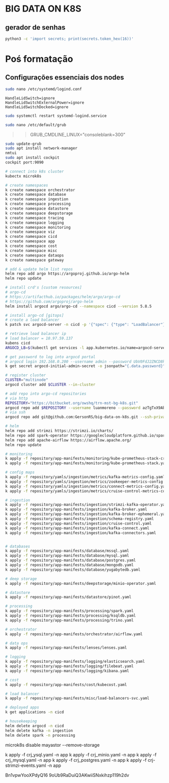 # BIG DATA ON K8S 
## gerador de senhas
```bash
python3 -c 'import secrets; print(secrets.token_hex(16))'
```
# Poś formatação
## Configurações essenciais dos nodes
```bash
sudo nano /etc/systemd/logind.conf
```
```
HandleLidSwitch=ignore
HandleLidSwitchExternalPower=ignore
HandleLidSwitchDocked=ignore
```
```bash
sudo systemctl restart systemd-logind.service

sudo nano /etc/default/grub
```
>> GRUB_CMDLINE_LINUX="consoleblank=300"
```bash
sudo update-grub
sudo apt install network-manager
nmtui
sudo apt install cockpit
cockpit port:9090
```

```sh
# connect into k8s cluster
kubectx microk8s

# create namespaces
k create namespace orchestrator
k create namespace database
k create namespace ingestion
k create namespace processing
k create namespace datastore
k create namespace deepstorage
k create namespace tracing
k create namespace logging
k create namespace monitoring
k create namespace viz
k create namespace cicd
k create namespace app
k create namespace cost
k create namespace misc
k create namespace dataops
k create namespace gateway

# add & update helm list repos
helm repo add argo https://argoproj.github.io/argo-helm
helm repo update

# install crd's [custom resources]
# argo-cd
# https://artifacthub.io/packages/helm/argo/argo-cd
# https://github.com/argoproj/argo-helm
helm install argocd argo/argo-cd --namespace cicd --version 5.8.5

# install argo-cd [gitops]
# create a load balancer
k patch svc argocd-server -n cicd -p '{"spec": {"type": "LoadBalancer"}}'

# retrieve load balancer ip
# load balancer = 10.97.59.137
kubens cicd
ARGOCD_LB=$(kubectl get services -l app.kubernetes.io/name=argocd-server,app.kubernetes.io/instance=argocd -o jsonpath="{.items[0].status.loadBalancer.ingress[0].ip}")

# get password to log into argocd portal
# argocd login 192.168.0.200 --username admin --password UbV0FdJ2ZNCD8kxU --insecure
k get secret argocd-initial-admin-secret -o jsonpath="{.data.password}" | base64 -d | xargs -t -I {} argocd login $ARGOCD_LB --username admin --password {} --insecure

# register cluster
CLUSTER="multinode"
argocd cluster add $CLUSTER --in-cluster

# add repo into argo-cd repositories
# via http
REPOSITORY="https://bitbucket.org/owshq/trn-mst-bg-k8s.git"
argocd repo add $REPOSITORY --username luanmoreno --password azTgTxX9AbZpr2nxspKQ --port-forward
# via ssh
argocd repo add git@github.com:GersonRS/big-data-on-k8s.git --ssh-private-key-path ~/.ssh/id_ed25519 --insecure-skip-server-verification
```

```sh
# helm
helm repo add strimzi https://strimzi.io/charts/
helm repo add spark-operator https://googlecloudplatform.github.io/spark-on-k8s-operator
helm repo add apache-airflow https://airflow.apache.org/
helm repo update

# monitoring
k apply -f repository/app-manifests/monitoring/kube-prometheus-stack-crds.yaml
k apply -f repository/app-manifests/monitoring/kube-prometheus-stack.yaml

# config maps
k apply -f repository/yamls/ingestion/metrics/kafka-metrics-config.yaml
k apply -f repository/yamls/ingestion/metrics/zookeeper-metrics-config.yaml
k apply -f repository/yamls/ingestion/metrics/connect-metrics-config.yaml
k apply -f repository/yamls/ingestion/metrics/cruise-control-metrics-config.yaml

# ingestion
k apply -f repository/app-manifests/ingestion/strimzi-kafka-operator.yaml
k apply -f repository/app-manifests/ingestion/kafka-broker.yaml
k apply -f repository/app-manifests/ingestion/kafka-broker-ephemeral.yaml
k apply -f repository/app-manifests/ingestion/schema-registry.yaml
k apply -f repository/app-manifests/ingestion/cruise-control.yaml
k apply -f repository/app-manifests/ingestion/kafka-connect.yaml
k apply -f repository/app-manifests/ingestion/kafka-connectors.yaml


# databases
k apply -f repository/app-manifests/database/mssql.yaml
k apply -f repository/app-manifests/database/mysql.yaml
k apply -f repository/app-manifests/database/postgres.yaml
k apply -f repository/app-manifests/database/mongodb.yaml
k apply -f repository/app-manifests/database/yugabytedb.yaml

# deep storage
k apply -f repository/app-manifests/deepstorage/minio-operator.yaml

# datastore
k apply -f repository/app-manifests/datastore/pinot.yaml

# processing
k apply -f repository/app-manifests/processing/spark.yaml
k apply -f repository/app-manifests/processing/ksqldb.yaml
k apply -f repository/app-manifests/processing/trino.yaml

# orchestrator
k apply -f repository/app-manifests/orchestrator/airflow.yaml

# data ops
k apply -f repository/app-manifests/lenses/lenses.yaml

# logging
k apply -f repository/app-manifests/logging/elasticsearch.yaml
k apply -f repository/app-manifests/logging/filebeat.yaml
k apply -f repository/app-manifests/logging/kibana.yaml

# cost
k apply -f repository/app-manifests/cost/kubecost.yaml

# load balancer
k apply -f repository/app-manifests/misc/load-balancers-svc.yaml

# deployed apps
k get applications -n cicd

# housekeeping
helm delete argocd -n cicd
helm delete kafka -n ingestion
helm delete spark -n processing
```

microk8s disable mayastor --remove-storage

<!-- REPOSITORY="https://github.com/GersonRS/big-data-on-k8s.git"
argocd repo add $REPOSITORY --username GersonRS --password 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 --port-forward -->

<!-- kubectl create secret generic airflow-ssh-secret --from-file=gitSshKey=$HOME/.ssh/id_ed25519 -->

<!-- sudo snap run --shell microk8s -c '$SNAP_COMMON/addons/core/addons/mayastor/pools.py add --node pc0 --size 50GB' -->
<!-- sudo snap run --shell microk8s -c '$SNAP_COMMON/addons/core/addons/mayastor/pools.py remove microk8s-pc1-pool --force --purge' -->

k apply -f crj_ysql.yaml -n app
k apply -f crj_minio.yaml -n app
k apply -f crj_mysql.yaml -n app
k apply -f crj_postgres.yaml -n app
k apply -f crj-strimzi-events.yaml -n app



Bn1vpwYooXPdyQ16
9oUb9RaDuiQ3AKwiiSNxkihzp119h2dv